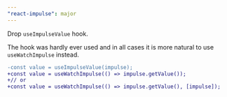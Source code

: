 ```yaml
---
"react-impulse": major
---
```


Drop `useImpulseValue` hook.

The hook was hardly ever used and in all cases it is more natural to use `useWatchImpulse` instead.

```diff
-const value = useImpulseValue(impulse);
+const value = useWatchImpulse(() => impulse.getValue());
+// or
+const value = useWatchImpulse(() => impulse.getValue(), [impulse]);
```
